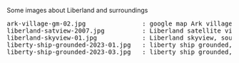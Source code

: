 Some images about Liberland and surroundings

<pre>
ark-village-gm-02.jpg               : google map Ark village satellite view  
liberland-satview-2007.jpg          : Liberland satellite view, 2007
liberland-skyview-01.jpg            : Liberland skyview, source = https://liberland.org/assets/documents/liberland-brochure.pdf
liberty-ship-grounded-2023-01.jpg   : liberty ship grounded, september 2023, source = https://liberland.org/en/news/492-concerning-the-boat-liberty
liberty-ship-grounded-2023-03.jpg   : liberty ship grounded, september 2023, source = https://www.youtube.com/watch?v=rj_O4Ga8DMc
</pre>

<br>

